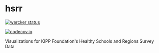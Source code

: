 # hsrr

[![wercker status](https://app.wercker.com/status/7a88b857e16a71791b37e057765f40d8/m "wercker status")](https://app.wercker.com/project/bykey/7a88b857e16a71791b37e057765f40d8)

[![codecov.io](http://codecov.io/github/chrishaid/hsrr/coverage.svg?branch=master)](http://codecov.io/github/chrishaid/hsrr?branch=master)

Visualizations for KIPP Foundation's Healthy Schools and Regions Survey Data
